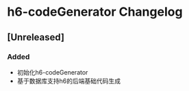 <!-- Keep a Changelog guide -> https://keepachangelog.com -->

# h6-codeGenerator Changelog

## [Unreleased]
### Added
- 初始化h6-codeGenerator
- 基于数据库支持h6的后端基础代码生成
